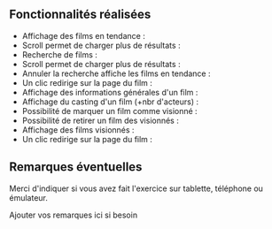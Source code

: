 ## Fonctionnalités réalisées

* Affichage des films en tendance : 
* Scroll permet de charger plus de résultats : 
* Recherche de films :
* Scroll permet de charger plus de résultats : 
* Annuler la recherche affiche les films en tendance : 
* Un clic redirige sur la page du film :
* Affichage des informations générales d'un film : 
* Affichage du casting d'un film (+nbr d'acteurs) : 
* Possibilité de marquer un film comme visionné : 
* Possibilité de retirer un film des visionnés : 
* Affichage des films visionnés :
* Un clic redirige sur la page du film :


## Remarques éventuelles

Merci d'indiquer si vous avez fait l'exercice sur tablette, téléphone ou émulateur. 

Ajouter vos remarques ici si besoin